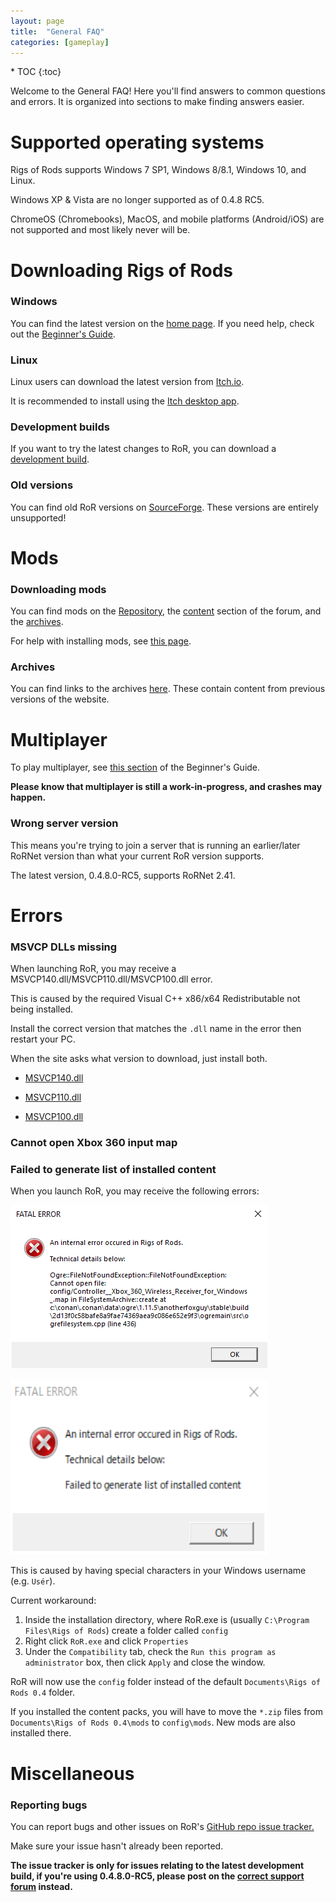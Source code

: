 ```yaml
---
layout: page
title:  "General FAQ"
categories: [gameplay]
---
```


<div class="toc" markdown="1">
  * TOC
  {:toc}
</div>

Welcome to the General FAQ! Here you'll find answers to common questions and errors.
It is organized into sections to make finding answers easier.

# Supported operating systems 
 
Rigs of Rods supports Windows 7 SP1, Windows 8/8.1, Windows 10, and Linux.

Windows XP & Vista are no longer supported as of 0.4.8 RC5. 

ChromeOS (Chromebooks), MacOS, and mobile platforms (Android/iOS) are not supported and most likely never will be.

# Downloading Rigs of Rods

### Windows

You can find the latest version on the [home page](https://www.rigsofrods.org/). If you need help, check out the [Beginner's Guide](/gameplay/beginners-guide/).

### Linux

Linux users can download the latest version from [Itch.io](https://rigs-of-rods.itch.io/rigs-of-rods).

It is recommended to install using the [Itch desktop app](https://itch.io/app).

### Development builds 

If you want to try the latest changes to RoR, you can download a [development build](https://forum.rigsofrods.org/threads/ror-development-builds-for-0-4-8-for-windows-and-linux.696/).


### Old versions 

You can find old RoR versions on [SourceForge](https://sourceforge.net/projects/rigsofrods/files/rigsofrods/). These versions are entirely unsupported!

# Mods

### Downloading mods

You can find mods on the [Repository](https://forum.rigsofrods.org/resources/), the [content](https://forum.rigsofrods.org/#repository.11) section of the forum, and the [archives](https://archives.rigsofrods.net).

For help with installing mods, see [this page](/gameplay/installing-content/).

### Archives

You can find links to the archives [here](https://archives.rigsofrods.net). These contain content from previous versions of the website.

# Multiplayer

To play multiplayer, see [this section](/gameplay/beginners-guide/#multiplayer) of the Beginner's Guide.

**Please know that multiplayer is still a work-in-progress, and crashes may happen.**

### Wrong server version

This means you're trying to join a server that is running an earlier/later RoRNet version than what your current RoR version supports.

The latest version, 0.4.8.0-RC5, supports RoRNet 2.41.


# Errors

### MSVCP DLLs missing

When launching RoR, you may receive a MSVCP140.dll/MSVCP110.dll/MSVCP100.dll error.

This is caused by the required Visual C++ x86/x64 Redistributable not being installed. 

Install the correct version that matches the `.dll` name in the error then restart your PC.

When the site asks what version to download, just install both. 

- [MSVCP140.dll](https://www.microsoft.com/en-us/download/details.aspx?id=48145)

- [MSVCP110.dll](https://www.microsoft.com/en-us/download/details.aspx?id=30679)

- [MSVCP100.dll](https://www.microsoft.com/en-us/download/details.aspx?id=26999)


### Cannot open Xbox 360 input map 
### Failed to generate list of installed content

When you launch RoR, you may receive the following errors:

![error](/images/error-special-chars.png)

![error2](/images/error-generatecontent.png)

This is caused by having special characters in your Windows username (e.g. `Usér`).  

Current workaround:

1. Inside the installation directory, where RoR.exe is (usually `C:\Program Files\Rigs of Rods`) create a folder called `config`
2. Right click `RoR.exe` and click `Properties`
3. Under the `Compatibility` tab, check the `Run this program as administrator` box, then click `Apply` and close the window. 

RoR will now use the `config` folder instead of the default `Documents\Rigs of Rods 0.4` folder. 

If you installed the content packs, you will have to move the `*.zip` files from `Documents\Rigs of Rods 0.4\mods` to `config\mods`. New mods are also installed there.

# Miscellaneous

### Reporting bugs

You can report bugs and other issues on RoR's [GitHub repo issue tracker.](https://github.com/RigsOfRods/rigs-of-rods/issues) 

Make sure your issue hasn't already been reported.

**The issue tracker is only for issues relating to the latest development build, if you're using 0.4.8.0-RC5, please post on the [correct support forum](https://forum.rigsofrods.org/#troubleshooting.7) instead.** 